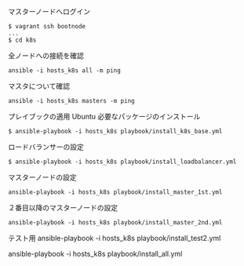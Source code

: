 マスターノードへログイン

~~~
$ vagrant ssh bootnode
...
$ cd k8s
~~~

全ノードへの接続を確認

~~~
ansible -i hosts_k8s all -m ping
~~~

マスタについて確認

~~~
ansible -i hosts_k8s masters -m ping
~~~


プレイブックの適用 Ubuntu 必要なパッケージのインストール

~~~
$ ansible-playbook -i hosts_k8s playbook/install_k8s_base.yml
~~~

ロードバランサーの設定

~~~
$ ansible-playbook -i hosts_k8s playbook/install_loadbalancer.yml
~~~

マスターノードの設定

~~~
ansible-playbook -i hosts_k8s playbook/install_master_1st.yml
~~~


２番目以降のマスターノードの設定

~~~
ansible-playbook -i hosts_k8s playbook/install_master_2nd.yml
~~~


テスト用
ansible-playbook -i hosts_k8s playbook/install_test2.yml


ansible-playbook -i hosts_k8s playbook/install_all.yml
